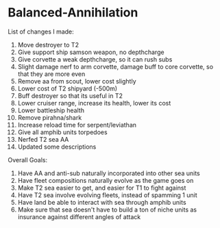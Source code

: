 # Balanced-Annihilation

List of changes I made:
1. Move destroyer to T2
2. Give support ship samson weapon, no depthcharge
3. Give corvette a weak depthcharge, so it can rush subs
4. Slight damage nerf to arm corvette, damage buff to core corvette, so that they are more even
5. Remove aa from scout, lower cost slightly
6. Lower cost of T2 shipyard (-500m)
7. Buff destroyer so that its useful in T2
8. Lower cruiser range, increase its health, lower its cost
9. Lower battleship health
10. Remove pirahna/shark
11. Increase reload time for serpent/leviathan
12. Give all amphib units torpedoes
13. Nerfed T2 sea AA
14. Updated some descriptions

Overall Goals:
1. Have AA and anti-sub naturally incorporated into other sea units
2. Have fleet compositions naturally evolve as the game goes on
3. Make T2 sea easier to get, and easier for T1 to fight against
4. Have T2 sea involve evolving fleets, instead of spamming 1 unit
5. Have land be able to interact with sea through amphib units
6. Make sure that sea doesn't have to build a ton of niche units as insurance against different angles of attack
